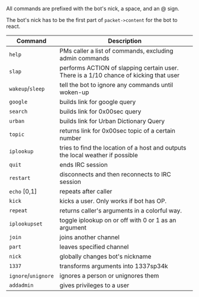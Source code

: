All commands are prefixed with the bot's nick, a space, and an @ sign.

The bot's nick has to be the first part of `packet->content` for the bot to react.

| Command | Description |
|---------|-------------|
| `help` | PMs caller a list of commands, excluding admin commands |
| `slap` | performs ACTION of slapping certain user. There is a 1/10 chance of kicking that user |
| `wakeup`/`sleep` | tell the bot to ignore any commands until woken-up |
| `google` | builds link for google query |
| `search` | builds link for 0x00sec query |
| `urban` | builds link for Urban Dictionary Query |
| `topic` | returns link for 0x00sec topic of a certain number |
| `iplookup` | tries to find the location of a host and outputs the local weather if possible |
| `quit` | ends IRC session |
| `restart` | disconnects and then reconnects to IRC session |
| `echo` [0,1] | repeats after caller |
| `kick` | kicks a user. Only works if bot has OP. |
| `repeat` | returns caller's arguments in a colorful way. |
| `iplookupset` | toggle iplookup on or off with 0 or 1 as an argument |
| `join` | joins another channel |
| `part` | leaves specified channel |
| `nick` | globally changes bot's nickname |
| `1337` | transforms arguments into 1337sp34k
| `ignore`/`unignore` | ignores a person or unignores them
| `addadmin` | gives privileges to a user |

